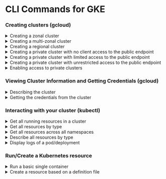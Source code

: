 # CLI Commands for GKE

### Creating clusters (gcloud)
<details>
 <summary>Creating a zonal cluster</summary>

```bash
gcloud container clusters create [YOUR CLUSTER] --zone [ZONE]
```
</details>

<details>
 <summary>Creating a multi-zonal cluster</summary>

```bash
gcloud container clusters create [YOUR CLUSTER] --zone [ZONE] --node-locations [ZONE1-A],[ZONE1-B]
```
</details>

<details>
 <summary>Creating a regional cluster</summary>

```bash
gcloud container clusters create [YOUR CLUSTER] --region [REGION]
gcloud container clusters create [YOUR CLUSTER] --region [REGION] --node-locations [ZONE1-A],[ZONE1-B]
```
</details>

<details>
 <summary>Creating a private cluster with no client access to the public endpoint</summary>

```bash
gcloud container clusters create [YOUR CLUSTER] \
    --create-subnetwork name=[SUBNET NAME] \
    --enable-master-authorized-networks \
    --enable-ip-alias \
    --enable-private-nodes \
    --enable-private-endpoint \
    --master-ipv4-cidr [CIDR RANGE] \
    --no-enable-basic-auth \
    --no-issue-client-certificate
```

Where:
- `--create-subnetwork` causes GKE to automatically create a subnet
- `--enable-master-authorized-networks` specifies that access to the public endpoint is restricted to IP address ranges that you authorize.
- `--enable-ip-alias` makes the cluster VPC-native.
- `--enable-private-nodes` indicates that the cluster's nodes do not have external IP addresses.
- `--enable-private-endpoint` indicates that the cluster is managed using the private IP address of the master API endpoint.
- `--master-ipv4-cidr` specifies an RFC 1918 range for the master. This setting is permanent for this cluster.
- `--no-enable-basic-auth` indicates to disable basic auth for the cluster.
- `--no-issue-client-certificate` disables issuing a client certificate.

Creating a private cluster must comply with [RFC 1918](https://tools.ietf.org/html/rfc1918) for best practices.
</details>

<details>
 <summary>Creating a private cluster with limited access to the public endpoint</summary>

```bash
gcloud container clusters create [YOUR CLUSTER] \
    --create-subnetwork name=[SUBNET NAME] \
    --enable-master-authorized-networks \
    --enable-ip-alias \
    --enable-private-nodes \
    --master-ipv4-cidr [CIDR RANGE] \
    --no-enable-basic-auth \
    --no-issue-client-certificate
```

Where:
- `--create-subnetwork` causes GKE to automatically create a subnet
- `--enable-master-authorized-networks` specifies that access to the public endpoint is restricted to IP address ranges that you authorize.
- `--enable-ip-alias` makes the cluster VPC-native.
- `--enable-private-nodes` indicates that the cluster's nodes do not have external IP addresses.
- `--master-ipv4-cidr` specifies an RFC 1918 range for the master. This setting is permanent for this cluster.
- `--no-enable-basic-auth` indicates to disable basic auth for the cluster.
- `--no-issue-client-certificate` disables issuing a client certificate.

Creating a private cluster must comply with [RFC 1918](https://tools.ietf.org/html/rfc1918) for best practices.
</details>

<details>
 <summary>Creating a private cluster with unrestricted access to the public endpoint</summary>

```bash
gcloud container clusters create [YOUR CLUSTER] \
    --create-subnetwork name=[SUBNET NAME] \
    --no-enable-master-authorized-networks \
    --enable-ip-alias \
    --enable-private-nodes \
    --master-ipv4-cidr [CIDR RANGE] \
    --no-enable-basic-auth \
    --no-issue-client-certificate
```

Where:
- `--create-subnetwork` causes GKE to automatically create a subnet
- `--no-enable-master-authorized-networks` disables authorized networks for the cluster.
- `--enable-ip-alias` makes the cluster VPC-native.
- `--enable-private-nodes` indicates that the cluster's nodes do not have external IP addresses.
- `--master-ipv4-cidr` specifies an RFC 1918 range for the master. This setting is permanent for this cluster.
- `--no-enable-basic-auth` indicates to disable basic auth for the cluster.
- `--no-issue-client-certificate` disables issuing a client certificate.

Creating a private cluster must comply with [RFC 1918](https://tools.ietf.org/html/rfc1918) for best practices.
</details>

<details>
 <summary>Enabling access to private clusters</summary>

```bash
gcloud container clusters update [YOUR PRIVATE CLUSTER] \
    --zone [ZONE]
    --enable-master-authorized-networks \
    --master-authorized-networks [SOURCE CIDR RANGE]
```
</details>

### Viewing Cluster Information and Getting Credentials (gcloud)
<details>
 <summary>Describing the cluster</summary>
 
```bash
gcloud container clusters describe [YOUR CLUSTER] --zone [ZONE]
```
 </details>

<details>
 <summary>Getting the credentials from the cluster</summary>
 
```bash
gcloud container clusters get-credentials [YOUR CLUSTER] --zone [ZONE]
```

 Before you can interact with your cluster, you must get the credentials using this command.
</details>

### Interacting with your cluster (kubectl)
<details>
 <summary>Get all running resources in a cluster</summary>
 
```bash
kubectl get all
```
</details>

<details>
 <summary>Get all resources by type</summary>
 
```bash
kubectl get pods
kubectl get deployments
kubectl get services
kubectl get replicasets
kubectl get statefulsets
```
Run `kubectl api-resources` to display list of resources types in Kubernetes
</details>

<details>
 <summary>Get all resources across all namespaces</summary>
 
```bash
kubectl get all --all-namespaces
```
Run `kubectl api-resources` to display list of resources types in Kubernetes. Use `--namespace=[NAMESPACE]` to view resources in a specific namespace.
</details>

<details>
 <summary>Describe all resources by type</summary>
 
```bash
kubectl describe pod [POD NAME]
kubectl describe deployment [DEPLOYMENT NAME]
kubectl describe service [SERVICE NAME]
kubectl describe replicaset [REPLICASET NAME]
kubectl describe statefulset [STATEFULSET NAME]
```
Run `kubectl api-resources` to display list of resources types in Kubernetes
</details>

<details>
 <summary>Display logs of a pod/deployment</summary>
 
```bash
kubectl logs [POD/DEPLOYMENT NAME]
```
</details>

### Run/Create a Kubernetes resource

<details>
 <summary>Run a basic single container</summary>
 
```bash
kubectl run [NAME] --image=[IMAGE]
kubectl run nginx-sample --image=nginx
```
This creates a deployment rather than a pod. A deployment can be updated and scaled. A pod, on its own, cannot do that.
</details>

<details>
 <summary>Create a resource based on a definition file</summary>
 
```bash
kubectl create -f [RESOURCE DEFINITION FILE | YAML | JSON]
```
This creates and runs a resource based on the definition file specified (it can be a pod, service, deployment, replicaset, etc)
</details>

